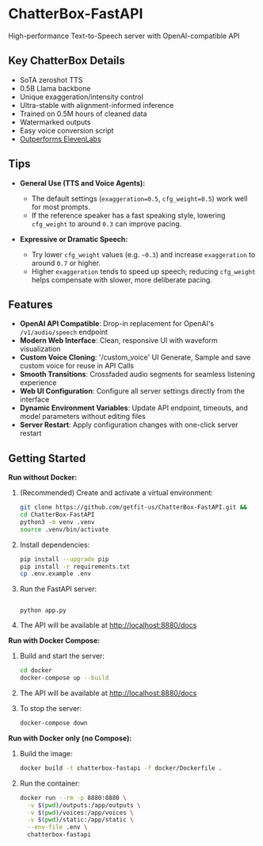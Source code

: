 # ChatterBox-FastAPI

High-performance Text-to-Speech server with OpenAI-compatible API



## Key ChatterBox Details

- SoTA zeroshot TTS
- 0.5B Llama backbone
- Unique exaggeration/intensity control
- Ultra-stable with alignment-informed inference
- Trained on 0.5M hours of cleaned data
- Watermarked outputs
- Easy voice conversion script
- [Outperforms ElevenLabs](https://podonos.com/resembleai/chatterbox)

## Tips

- **General Use (TTS and Voice Agents):**
  - The default settings (`exaggeration=0.5`, `cfg_weight=0.5`) work well for most prompts.
  - If the reference speaker has a fast speaking style, lowering `cfg_weight` to around `0.3` can improve pacing.

- **Expressive or Dramatic Speech:**
  - Try lower `cfg_weight` values (e.g. `~0.3`) and increase `exaggeration` to around `0.7` or higher.
  - Higher `exaggeration` tends to speed up speech; reducing `cfg_weight` helps compensate with slower, more deliberate pacing.

## Features

- **OpenAI API Compatible**: Drop-in replacement for OpenAI's `/v1/audio/speech` endpoint
- **Modern Web Interface**: Clean, responsive UI with waveform visualization
- **Custom Voice Cloning**: '/custom_voice' UI Generate, Sample and save custom voice for reuse in API Calls
- **Smooth Transitions**: Crossfaded audio segments for seamless listening experience
- **Web UI Configuration**: Configure all server settings directly from the interface
- **Dynamic Environment Variables**: Update API endpoint, timeouts, and model parameters without editing files
- **Server Restart**: Apply configuration changes with one-click server restart



## Getting Started

 **Run without Docker:**
1. (Recommended) Create and activate a virtual environment:
     ```sh
     git clone https://github.com/getfit-us/ChatterBox-FastAPI.git &&
     cd ChatterBox-FastAPI 
     python3 -m venv .venv
     source .venv/bin/activate
     ```
2. Install dependencies:
    ```sh
    pip install --upgrade pip
    pip install -r requirements.txt
    cp .env.example .env
    ```
   
3. Run the FastAPI server:
    ```
    
    python app.py
    ```
4. The API will be available at [http://localhost:8880/docs](http://localhost:8880/docs)

 **Run with Docker Compose:**
1. Build and start the server:
    ```sh
    cd docker
    docker-compose up --build
    ```
2. The API will be available at [http://localhost:8880/docs](http://localhost:8880/docs)

3. To stop the server:
    ```sh
    docker-compose down
    ```

**Run with Docker only (no Compose):**

1. Build the image:
    ```sh
    docker build -t chatterbox-fastapi -f docker/Dockerfile .
    ```
2. Run the container:
    ```sh
    docker run --rm -p 8880:8880 \
      -v $(pwd)/outputs:/app/outputs \
      -v $(pwd)/voices:/app/voices \
      -v $(pwd)/static:/app/static \
      --env-file .env \
      chatterbox-fastapi
    ```


